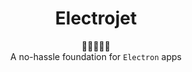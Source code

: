 <h1 align="center">Electrojet</h1>

<div align="center">
  🚀🚀🚀🚀🚀
</div>
<div align="center">
  A no-hassle foundation for <code>Electron</code> apps
</div>

<br />
